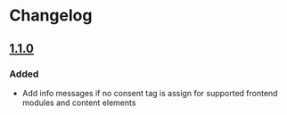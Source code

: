 
# Changelog

## [1.1.0]

### Added

- Add info messages if no consent tag is assign for supported frontend modules and content elements


[1.1.0]: https://github.com/hofff/contao-consent-bridge/compare/1.0.0...1.1.0
